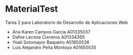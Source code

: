 # MaterialTest

Tarea 2 para Laboratorio de Desarrollo de Aplicaciones Web

- Ana Karen Campos García	A01335037
- Dafne Lecona Cisneros		A01334365
- Yoali Sotomayor Baqueiro 	A01650536
- Luis Alejandro Peña Montoya	A01650535
